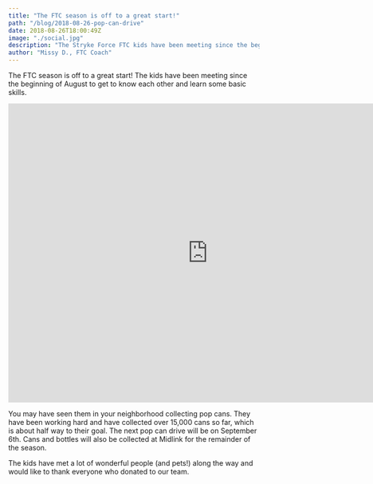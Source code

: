```yaml
---
title: "The FTC season is off to a great start!"
path: "/blog/2018-08-26-pop-can-drive"
date: 2018-08-26T18:00:49Z
image: "./social.jpg"
description: "The Stryke Force FTC kids have been meeting since the beginning of August to get to know each other and learn some basic skills."
author: "Missy D., FTC Coach"
---
```

The FTC season is off to a great start!  The kids have been meeting since the beginning of August to get to know each other and learn some basic skills.
<!--more-->

<iframe src="https://strykeforce.smugmug.com/frame/slideshow?key=3dnZxV&autoStart=1&captions=0&navigation=0&playButton=0&randomize=0&speed=3&transition=fade&transitionSpeed=2" width="800" height="600" frameborder="no" scrolling="no"></iframe>

You may have seen them in your neighborhood collecting pop cans.  They have been working hard and have collected over 15,000 cans so far, which is about half way to their goal.  The next pop can drive will be on September 6th.  Cans and bottles will also be collected at Midlink for the remainder of the season. 

The kids have met a lot of wonderful people (and pets!) along the way and would like to thank everyone who donated to our team.
